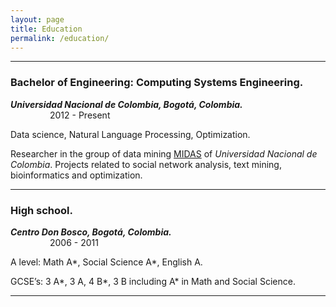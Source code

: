 ```yaml
---
layout: page
title: Education
permalink: /education/
---
```



*** 
### Bachelor of Engineering: Computing Systems Engineering. 

_**Universidad Nacional de Colombia, Bogotá, Colombia.**_   &nbsp;&nbsp;&nbsp;&nbsp;&nbsp;&nbsp;&nbsp;&nbsp;
                                                            &nbsp;&nbsp;&nbsp;&nbsp;&nbsp;&nbsp;&nbsp;&nbsp;&nbsp;&nbsp;&nbsp;&nbsp;&nbsp;&nbsp;&nbsp;&nbsp;&nbsp;&nbsp;
                                                            &nbsp;&nbsp;&nbsp;&nbsp;&nbsp;&nbsp;&nbsp;&nbsp;&nbsp;&nbsp;&nbsp;&nbsp;&nbsp;&nbsp;&nbsp;&nbsp;2012 - Present


Data science, Natural Language Processing, Optimization.


Researcher in the group of data mining [MIDAS](http://www.midas.unal.edu.co/en-us/) of _Universidad Nacional de Colombia_. Projects related to social network analysis, text mining, bioinformatics and optimization.

---


 

### High school.

_**Centro Don Bosco, Bogotá, Colombia.**_   &nbsp;&nbsp;&nbsp;&nbsp;&nbsp;&nbsp;&nbsp;&nbsp;
                                                            &nbsp;&nbsp;&nbsp;&nbsp;&nbsp;&nbsp;&nbsp;&nbsp;&nbsp;&nbsp;&nbsp;&nbsp;&nbsp;&nbsp;&nbsp;&nbsp;&nbsp;&nbsp;
                                                            &nbsp;&nbsp;&nbsp;&nbsp;&nbsp;&nbsp;&nbsp;&nbsp;&nbsp;&nbsp;&nbsp;&nbsp;&nbsp;&nbsp;&nbsp;&nbsp;&nbsp;&nbsp;
                                                            &nbsp;&nbsp;&nbsp;&nbsp;&nbsp;&nbsp;&nbsp;&nbsp;&nbsp;&nbsp;
                                                            &nbsp;&nbsp;&nbsp;&nbsp;&nbsp;&nbsp;&nbsp;&nbsp;&nbsp;&nbsp;&nbsp;&nbsp;&nbsp;&nbsp;&nbsp;&nbsp;2006 - 2011


A level: Math A*, Social Science A*, English A.

GCSE’s: 3 A*, 3 A, 4 B*, 3 B including A* in Math and Social Science. 

---